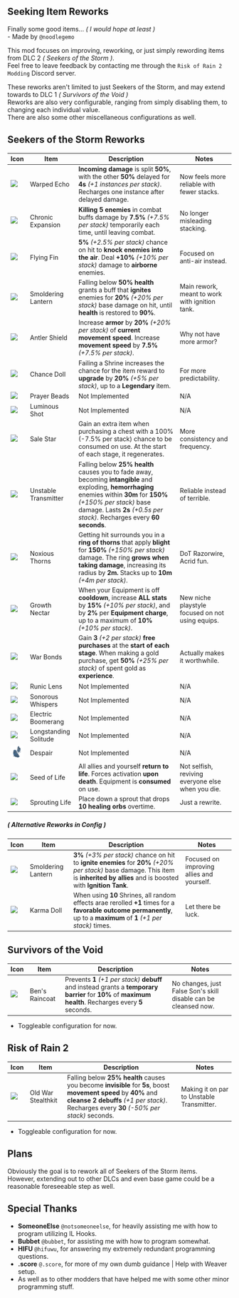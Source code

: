 ## Seeking Item Reworks

Finally some good items... _( I would hope at least )_<br> - Made by ``@noodlegemo``

This mod focuses on improving, reworking, or just simply rewording items from DLC 2 _( Seekers of the Storm )_.
<br>Feel free to leave feedback by contacting me through the ``Risk of Rain 2 Modding`` Discord server.

These reworks aren't limited to just Seekers of the Storm, and may extend towards to DLC 1 _( Survivors of the Void )_<br>Reworks are also very configurable, ranging from simply disabling them, to changing each individual value. <br>There are also some other miscellaneous configurations as well.

## Seekers of the Storm Reworks
| Icon | Item | Description | Notes |
|-|-|------|-|
|![](https://static.wikia.nocookie.net/riskofrain2_gamepedia_en/images/3/3e/Warped_Echo.png/revision/latest/scale-to-width-down/64?cb=20240828192226)|Warped Echo|**Incoming damage** is split **50%**, with the other **50%** delayed for **4s** _(+1 instances per stack)_. Recharges one instance after delayed damage.|Now feels more reliable with fewer stacks.|
|![](https://static.wikia.nocookie.net/riskofrain2_gamepedia_en/images/d/d0/Chronic_Expansion.png/revision/latest/scale-to-width-down/64?cb=20240828192616)|Chronic Expansion|**Killing 5 enemies** in combat buffs damage by **7.5%** _(+7.5% per stack)_ temporarily each time, until leaving combat.|No longer misleading stacking.|
|![](https://static.wikia.nocookie.net/riskofrain2_gamepedia_en/images/d/d0/Knockback_Fin.png/revision/latest/scale-to-width-down/64?cb=20240828192744)|Flying Fin|**5%** _(+2.5% per stack)_ chance on hit to **knock enemies into the air**. Deal **+10%** _(+10% per stack)_ damage to **airborne** enemies.|Focused on anti-air instead.|
|![](https://static.wikia.nocookie.net/riskofrain2_gamepedia_en/images/5/50/Bolstering_Lantern.png/revision/latest/scale-to-width-down/64?cb=20240828192831)|Smoldering Lantern|Falling below **50% health** grants a buff that **ignites** enemies for **20%** _(+20% per stack)_ base damage on hit, until **health** is restored to **90%**.|Main rework, meant to work with ignition tank.|
|![](https://static.wikia.nocookie.net/riskofrain2_gamepedia_en/images/f/f6/Antler_Shield.png/revision/latest/scale-to-width-down/64?cb=20240828193005)|Antler Shield|Increase **armor** by **20%** _(+20% per stack)_ of **current movement speed**. Increase **movement speed** by **7.5%** _(+7.5% per stack)_.|Why not have more armor?|
|![](https://static.wikia.nocookie.net/riskofrain2_gamepedia_en/images/e/e5/Chance_Doll.png/revision/latest/scale-to-width-down/64?cb=20240828192258)|Chance Doll|Failing a Shrine increases the chance for the item reward to **upgrade** by **20%** _(+5% per stack)_, up to a **Legendary** item.|For more predictability.|
|![](https://static.wikia.nocookie.net/riskofrain2_gamepedia_en/images/3/36/Prayer_Beads.png/revision/latest/scale-to-width-down/64?cb=20240828192333)|Prayer Beads|Not Implemented|N/A|
|![](https://static.wikia.nocookie.net/riskofrain2_gamepedia_en/images/2/25/Luminous_Shot.png/revision/latest/scale-to-width-down/64?cb=20240828192722)|Luminous Shot|Not Implemented|N/A|
|![](https://static.wikia.nocookie.net/riskofrain2_gamepedia_en/images/e/e1/Sale_Star.png/revision/latest/scale-to-width-down/64?cb=20240828192850)|Sale Star|Gain an extra item when purchasing a chest with a 100% (-7.5% per stack) chance to be consumed on use. At the start of each stage, it regenerates.|More consistency and frequency.|
|![](https://static.wikia.nocookie.net/riskofrain2_gamepedia_en/images/e/e0/Unstable_Transmitter.png/revision/latest/scale-to-width-down/64?cb=20240828193252)|Unstable Transmitter|Falling below **25% health** causes you to fade away, becoming **intangible** and exploding, **hemorrhaging** enemies within **30m** for **150%** _(+150% per stack)_ base damage. Lasts **2s** _(+0.5s per stack)_. Recharges every **60 seconds**.|Reliable instead of terrible.|
|![](https://static.wikia.nocookie.net/riskofrain2_gamepedia_en/images/4/4b/Noxious_Thorn.png/revision/latest/scale-to-width-down/64?cb=20240828193330)|Noxious Thorns|Getting hit surrounds you in a **ring of thorns** that apply **blight** for **150%** _(+150% per stack)_ damage. The ring **grows when taking damage**, increasing its radius by **2m.** Stacks up to **10m** _(+4m per stack)_.|DoT Razorwire, Acrid fun.|
|![](https://static.wikia.nocookie.net/riskofrain2_gamepedia_en/images/8/8e/Growth_Nectar.png/revision/latest/scale-to-width-down/64?cb=20240828192126)|Growth Nectar|When your Equipment is off **cooldown**, increase **ALL stats** by **15%** _(+10% per stack)_, and by **2%** per **Equipment charge**, up to a maximum of **10%** _(+10% per stack)_.|New niche playstyle focused on not using equips.|
|![](https://static.wikia.nocookie.net/riskofrain2_gamepedia_en/images/7/75/War_Bonds.png/revision/latest/scale-to-width-down/64?cb=20240828192539)|War Bonds|Gain **3** _(+2 per stack)_ **free purchases** at the **start of each stage**. When making a gold purchase, get **50%** _(+25% per stack)_ of spent gold as **experience**.|Actually makes it worthwhile.|
|![](https://static.wikia.nocookie.net/riskofrain2_gamepedia_en/images/d/d3/Runic_Lens.png/revision/latest/scale-to-width-down/64?cb=20240828192929)|Runic Lens|Not Implemented|N/A|
|![](https://static.wikia.nocookie.net/riskofrain2_gamepedia_en/images/b/be/Sonorous_Whispers.png/revision/latest/scale-to-width-down/64?cb=20240828193034)|Sonorous Whispers|Not Implemented|N/A|
|![](https://static.wikia.nocookie.net/riskofrain2_gamepedia_en/images/8/8d/Electric_Boomerang.png/revision/latest/scale-to-width-down/64?cb=20240828193057)|Electric Boomerang|Not Implemented|N/A|
|![](https://static.wikia.nocookie.net/riskofrain2_gamepedia_en/images/8/8b/Longstanding_Solitude.png/revision/latest/scale-to-width-down/64?cb=20240828181518)|Longstanding Solitude|Not Implemented|N/A|
|![](https://github.com/elementGEMO/SeekingItemReworks/blob/master/MarkdownVisuals/NewLunarDownside.png?raw=true)|Despair|Not Implemented|N/A|
|![](https://static.wikia.nocookie.net/riskofrain2_gamepedia_en/images/9/9e/Seed_of_Life.png/revision/latest/scale-to-width-down/64?cb=20240828191958)|Seed of Life|All allies and yourself **return to life**. Forces activation **upon death**. Equipment is **consumed** on use.|Not selfish, reviving everyone else when you die.|
|![](https://static.wikia.nocookie.net/riskofrain2_gamepedia_en/images/d/db/Seed_of_Life_%28Consumed%29.png/revision/latest/scale-to-width-down/64?cb=20240828192013)|Sprouting Life|Place down a sprout that drops **10 healing orbs** overtime.|Just a rewrite.|

##### ( Alternative Reworks in Config )
| Icon | Item | Description | Notes |
|-|-|------|-|
|![](https://static.wikia.nocookie.net/riskofrain2_gamepedia_en/images/5/50/Bolstering_Lantern.png/revision/latest/scale-to-width-down/64?cb=20240828192831)|Smoldering Lantern|**3%** _(+3% per stack)_ chance on hit to **ignite enemies** for **20%** _(+20% per stack)_ base damage. This item is **inherited by allies** and is boosted with **Ignition Tank**.|Focused on improving allies and yourself.|
|![](https://static.wikia.nocookie.net/riskofrain2_gamepedia_en/images/e/e5/Chance_Doll.png/revision/latest/scale-to-width-down/64?cb=20240828192258)|Karma Doll|When using **10** Shrines, all random effects arae rerolled **+1** times for a **favorable outcome permanently**, up to a **maximum** of **1** _(+1 per stack)_ times.|Let there be luck.|

## Survivors of the Void
| Icon | Item | Description | Notes |
|-|-|------|-|
|![](https://static.wikia.nocookie.net/riskofrain2_gamepedia_en/images/2/25/Ben%27s_Raincoat.png/revision/latest/scale-to-width-down/64?cb=20220302043224)|Ben's Raincoat|Prevents **1** _(+1 per stack)_ **debuff** and instead grants a **temporary barrier** for **10%** of **maximum health**. Recharges every **5** seconds.|No changes, just False Son's skill disable can be cleansed now.|

- Toggleable configuration for now.

## Risk of Rain 2
| Icon | Item | Description | Notes |
|-|-|------|-|
|![](https://static.wikia.nocookie.net/riskofrain2_gamepedia_en/images/2/2c/Old_War_Stealthkit.png/revision/latest/scale-to-width-down/64?cb=20200129193125)|Old War Stealthkit|Falling below **25% health** causes you become **invisible** for **5s**, boost **movement speed** by **40%** and **cleanse 2 debuffs** _(+1 per stack)_. Recharges every **30** _(-50% per stack)_ seconds.|Making it on par to Unstable Transmitter.|

- Toggleable configuration for now.

## Plans

Obviously the goal is to rework all of Seekers of the Storm items.
<br>However, extending out to other DLCs and even base game could be a reasonable foreseeable step as well.

## Special Thanks
- **SomeoneElse** ``@notsomeoneelse``, for heavily assisting me with how to program utilizing IL Hooks.
- **Bubbet** ``@bubbet``, for assisting me with how to program somewhat.
- **HIFU** ``@hifuwu``, for answering my extremely redundant programming questions.
- **.score** ``@.score``, for more of my own dumb guidance | Help with Weaver setup.
- As well as to other modders that have helped me with some other minor programming stuff.

